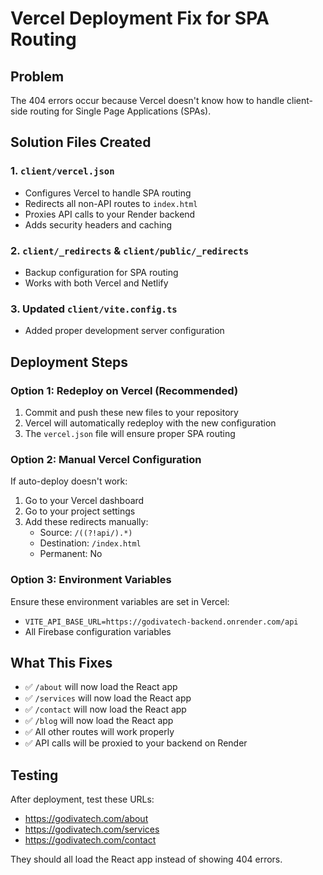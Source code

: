 # Vercel Deployment Fix for SPA Routing

## Problem
The 404 errors occur because Vercel doesn't know how to handle client-side routing for Single Page Applications (SPAs).

## Solution Files Created

### 1. `client/vercel.json`
- Configures Vercel to handle SPA routing
- Redirects all non-API routes to `index.html`
- Proxies API calls to your Render backend
- Adds security headers and caching

### 2. `client/_redirects` & `client/public/_redirects`
- Backup configuration for SPA routing
- Works with both Vercel and Netlify

### 3. Updated `client/vite.config.ts`
- Added proper development server configuration

## Deployment Steps

### Option 1: Redeploy on Vercel (Recommended)
1. Commit and push these new files to your repository
2. Vercel will automatically redeploy with the new configuration
3. The `vercel.json` file will ensure proper SPA routing

### Option 2: Manual Vercel Configuration
If auto-deploy doesn't work:
1. Go to your Vercel dashboard
2. Go to your project settings
3. Add these redirects manually:
   - Source: `/((?!api/).*)`
   - Destination: `/index.html`
   - Permanent: No

### Option 3: Environment Variables
Ensure these environment variables are set in Vercel:
- `VITE_API_BASE_URL=https://godivatech-backend.onrender.com/api`
- All Firebase configuration variables

## What This Fixes
- ✅ `/about` will now load the React app
- ✅ `/services` will now load the React app  
- ✅ `/contact` will now load the React app
- ✅ `/blog` will now load the React app
- ✅ All other routes will work properly
- ✅ API calls will be proxied to your backend on Render

## Testing
After deployment, test these URLs:
- https://godivatech.com/about
- https://godivatech.com/services
- https://godivatech.com/contact

They should all load the React app instead of showing 404 errors.